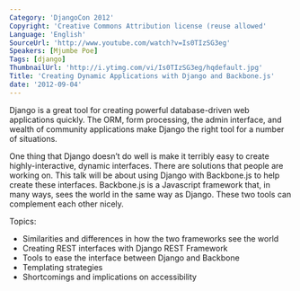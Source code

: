 ```yaml
---
Category: 'DjangoCon 2012'
Copyright: 'Creative Commons Attribution license (reuse allowed'
Language: 'English'
SourceUrl: 'http://www.youtube.com/watch?v=Is0TIzSG3eg'
Speakers: [Mjumbe Poe]
Tags: [django]
ThumbnailUrl: 'http://i.ytimg.com/vi/Is0TIzSG3eg/hqdefault.jpg'
Title: 'Creating Dynamic Applications with Django and Backbone.js'
date: '2012-09-04'
---
```

Django is a great tool for creating powerful database-driven web applications
quickly. The ORM, form processing, the admin interface, and wealth of
community applications make Django the right tool for a number of situations.

One thing that Django doesn’t do well is make it terribly easy to create
highly-interactive, dynamic interfaces. There are solutions that people are
working on. This talk will be about using Django with Backbone.js to help
create these interfaces. Backbone.js is a Javascript framework that, in many
ways, sees the world in the same way as Django. These two tools can complement
each other nicely.

Topics:

  * Similarities and differences in how the two frameworks see the world
  * Creating REST interfaces with Django REST Framework
  * Tools to ease the interface between Django and Backbone
  * Templating strategies
  * Shortcomings and implications on accessibility

